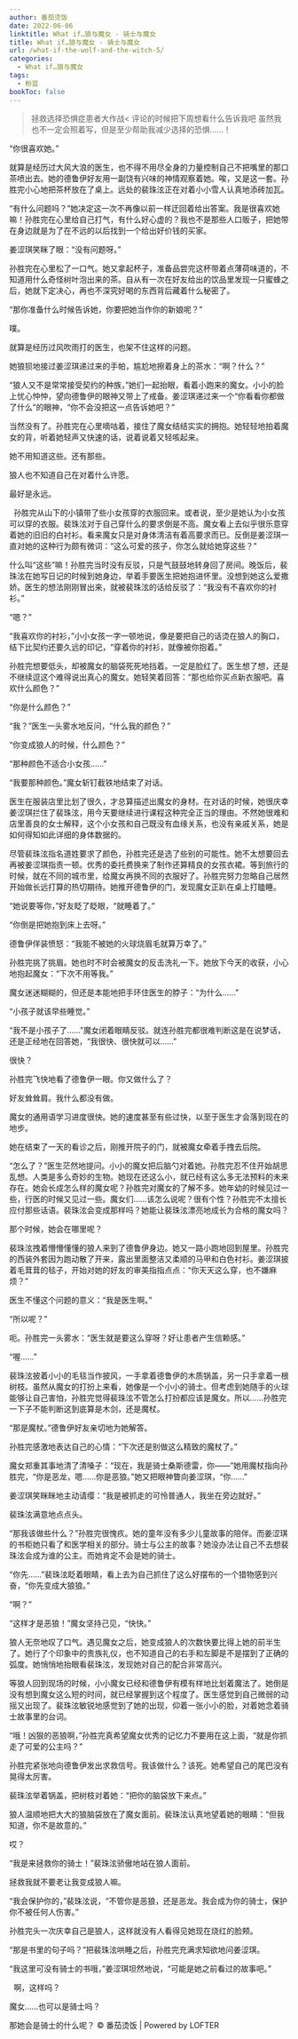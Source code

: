 ```yaml
---
author: 番茄烫饭
date: 2022-06-06
linktitle: What if…狼与魔女 - 骑士与魔女
title: What if…狼与魔女 - 骑士与魔女
url: /what-if-the-wolf-and-the-witch-5/
categories:
  - What if…狼与魔女
tags:
  - 粉蓝
bookToc: false
---
```


>拯救选择恐惧症患者大作战<
评论的时候把下周想看什么告诉我吧
虽然我也不一定会照着写，但是至少帮助我减少选择的恐惧……！

<!--more-->




“你很喜欢她。”

就算是经历过大风大浪的医生，也不得不用尽全身的力量控制自己不把嘴里的那口茶喷出去。她的德鲁伊好友用一副饶有兴味的神情观察着她。唉，又是这一套。孙胜完小心地把茶杯放在了桌上。远处的裴珠泫正在对着小小雪人认真地添砖加瓦。

“有什么问题吗？”她决定这一次不再像以前一样迂回着给出答案。我是很喜欢她嘛！孙胜完在心里给自己打气，有什么好心虚的？我也不是那些人口贩子，把她带在身边就是为了在不远的以后找到一个给出好价钱的买家。

姜涩琪笑眯了眼：“没有问题呀。”

孙胜完在心里松了一口气。她又拿起杯子，准备品尝完这杯带着点薄荷味道的，不知道用什么奇怪树叶泡出来的茶。自从有一次在好友给出的饮品里发现一只蜜蜂之后，她就下定决心，再也不深究好喝的东西背后藏着什么秘密了。

“那你准备什么时候告诉她，你要把她当作你的新娘呢？”

噗。

就算是经历过风吹雨打的医生，也架不住这样的问题。

她狼狈地接过姜涩琪递过来的手帕，尴尬地擦着身上的茶水：“啊？什么？”

“狼人又不是常常接受契约的种族，”她们一起抬眼，看着小跑来的魔女。小小的脸上忧心忡忡，望向德鲁伊的眼神又带上了戒备。姜涩琪递过来一个“你看看你都做了什么”的眼神，“你不会没把这一点告诉她吧？”

当然没有了。孙胜完在心里嘀咕着，接住了魔女结结实实的拥抱。她轻轻地拍着魔女的背，听着她轻声又快速的话，说着说着又轻咳起来。

她不用知道这些。还有那些。

狼人也不知道自己在对着什么许愿。

最好是永远。


 
孙胜完从山下的小镇带了些小女孩穿的衣服回来。或者说，至少是她认为小女孩可以穿的衣服。裴珠泫对于自己穿什么的要求倒是不高。魔女看上去似乎很乐意穿着她的旧旧的白衬衫。看来魔女只是对身体清洁有着高要求而已。反倒是姜涩琪一直对她的这种行为颇有微词：“这么可爱的孩子，你怎么就给她穿这些？”

什么叫“这些”嘛！孙胜完当时没有反驳，只是气鼓鼓地转身回了房间。晚饭后，裴珠泫在她写日记的时候到她身边，举着手要医生把她抱进怀里。没想到她这么爱撒娇。医生的想法刚刚冒出来，就被裴珠泫的话给反驳了：“我没有不喜欢你的衬衫。”

“嗯？”

“我喜欢你的衬衫，”小小女孩一字一顿地说，像是要把自己的话烫在狼人的胸口，结下比契约还要久远的印记，“穿着你的衬衫，就像被你抱着。”

孙胜完想要低头，却被魔女的脑袋死死地挡着。一定是脸红了。医生想了想，还是不继续逗这个难得说出真心的魔女。她轻笑着回答：“那也给你买点新衣服吧。喜欢什么颜色？”

“你是什么颜色？”

“我？”医生一头雾水地反问，“什么我的颜色？”

“你变成狼人的时候，什么颜色？”

“那种颜色不适合小女孩……”

“我要那种颜色。”魔女斩钉截铁地结束了对话。

医生在服装店里比划了很久，才总算描述出魔女的身材。在对话的时候，她很庆幸姜涩琪拦住了裴珠泫，用今天要继续进行课程这种完全正当的理由。不然她很难和店里善良的女士解释，这个小女孩和自己既没有血缘关系，也没有亲戚关系，她是如何得知如此详细的身体数据的。

尽管裴珠泫指名道姓要求了颜色，孙胜完还是选了些别的可能性。她不太想要回去再被姜涩琪指责一顿。优秀的委托费换来了制作还算精良的女孩衣裙。等到旅行的时候，就在不同的城市里，给魔女再换不同的衣服好了。孙胜完努力忽略自己居然开始做长远打算的热切期待。她推开德鲁伊的门，发现魔女正趴在桌上打瞌睡。

“她说要等你，”好友眨了眨眼，“就睡着了。”

“你倒是把她抱到床上去呀。”

德鲁伊佯装愤怒：“我能不被她的火球烧眉毛就算万幸了。”

孙胜完挑了挑眉。她也时不时会被魔女的反击洗礼一下。她放下今天的收获，小心地抱起魔女：“下次不用等我。”

魔女迷迷糊糊的，但还是本能地把手环住医生的脖子：“为什么……”

“小孩子就该早些睡觉。”

“我不是小孩子了……”魔女闭着眼睛反驳。就连孙胜完都很难判断这是在说梦话，还是正经地在回答她，“我很快、很快就可以……”

很快？

孙胜完飞快地看了德鲁伊一眼。你又做什么了？

好友耸耸肩。我什么都没有做。
 


魔女的通用语学习进度很快。她的速度甚至有些过快，以至于医生才会落到现在的地步。

她在结束了一天的看诊之后，刚推开院子的门，就被魔女牵着手拽去后院。

“怎么了？”医生茫然地提问。小小的魔女把后脑勺对着她。孙胜完忍不住开始胡思乱想。人类是多么奇妙的生物。她现在还这么小，就已经有这么多无法预料的未来存在。她会长成怎么样的魔女呢？孙胜完对魔女的了解不多。她年幼的时候见过一些，行医的时候又见过一些。魔女们……该怎么说呢？很有个性？孙胜完不太擅长应付那些话语。裴珠泫会变成那样吗？她能让裴珠泫漂亮地成长为合格的魔女吗？

那个时候，她会在哪里呢？

裴珠泫拽着懵懵懂懂的狼人来到了德鲁伊身边。她又一路小跑地回到屋里。孙胜完的西装外套因为跑动散了开来，露出里面整洁又柔顺的马甲和白色衬衫。姜涩琪披着毛茸茸的毯子，开始对她的好友的审美指指点点：“你天天这么穿，也不嫌麻烦？”

医生不懂这个问题的意义：“我是医生啊。”

“所以呢？”

呃。孙胜完一头雾水：“医生就是要这么穿呀？好让患者产生信赖感。”

“喔……”

裴珠泫披着小小的毛毯当作披风，一手拿着德鲁伊的木质锅盖，另一只手拿着一根树枝。虽然从魔女的打扮上来看，她像是一个小小的骑士。但考虑到她随手的火球能够让自己害怕，孙胜完觉得裴珠泫不管怎么打扮都应该是魔女。所以……孙胜完一下子不能判断这到底算是木剑，还是魔杖。

“那是魔杖。”德鲁伊好友亲切地为她解答。

孙胜完感激地表达自己的心情：“下次还是别做这么精致的魔杖了。”

魔女郑重其事地清了清嗓子：“现在，我是骑士桑斯德雷，你——”她用魔杖指向孙胜完，“你是恶龙，嗯……你是恶狼。”她又把眼神瞥向姜涩琪，“你……”

姜涩琪笑眯眯地主动请缨：“我是被抓走的可怜普通人，我坐在旁边就好。”

裴珠泫满意地点点头。

“那我该做些什么？”孙胜完很愧疚。她的童年没有多少儿童故事的陪伴。而姜涩琪的书柜她只看了和医学相关的部分。骑士与公主的故事？她没办法让自己不去想裴珠泫会成为谁的公主。而她肯定不会是她的骑士。

“你先……”裴珠泫眨着眼睛，看上去为自己抓住了这么好摆布的一个猎物感到兴奋，“你先变成大狼狼。”

“啊？”

“这样才是恶狼！”魔女坚持己见，“快快。”

狼人无奈地叹了口气。遇见魔女之后，她变成狼人的次数快要比得上她的前半生了。她行了个印象中的贵族礼仪，也不知道自己的右手和左脚是不是摆到了正确的弧度。她悄悄地抬眼看裴珠泫，发现她对自己的配合非常高兴。
 


等狼人回到现场的时候，小小魔女已经和德鲁伊有模有样地比划着魔法了。她倒是没有想到魔女这么短的时间，就已经掌握到这个程度了。医生感觉到自己微弱的动摇又出现了。裴珠泫敏锐地感觉到了她的出现，仰着一张小小的脸，对着她念着骑士故事里的台词。

“哦！凶狠的恶狼啊，”孙胜完真希望魔女优秀的记忆力不要用在这上面，“就是你抓走了可爱的公主吗？”

孙胜完紧张地向德鲁伊发出求救信号。我该做什么？该死。她希望自己的尾巴没有晃得太厉害。

裴珠泫举着锅盖，把树枝对着她：“把你的脑袋放下来点。”

狼人温顺地把大大的狼脑袋放在了魔女面前。裴珠泫认真地望着她的眼睛：“但我知道，你不是故意的。”

哎？

“我是来拯救你的骑士！”裴珠泫骄傲地站在狼人面前。

拯救我就不要老让我变成狼人嘛。

“我会保护你的，”裴珠泫说，“不管你是恶狼，还是恶龙。我会成为你的骑士，保护你不被任何人伤害。”

孙胜完头一次庆幸自己是狼人，这样就没有人看得见她现在烧红的脸颊。
 


“那是书里的句子吗？”把裴珠泫哄睡之后，孙胜完充满求知欲地问姜涩琪。

“我这里可没有骑士的书哦，”姜涩琪坦然地说，“可能是她之前看过的故事吧。”


 
啊，这样吗？

魔女……也可以是骑士吗？
 


那她会是骑士的什么呢？
© 番茄烫饭 | Powered by LOFTER
